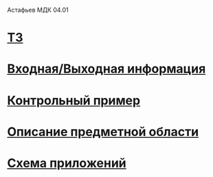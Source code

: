Астафьев МДК 04.01
# [ТЗ](https://disk.yandex.ru/i/WP1-1-vHxjPR7Q)
# [Входная/Выходная информация](https://disk.yandex.ru/i/jf6BH_is07pYkA)
# [Контрольный пример](https://disk.yandex.ru/i/jJSdQZ9h1sdmpQ)
# [Описание предметной области](https://disk.yandex.ru/i/DrEA3wo9x0j2cg)
# [Схема приложений](https://disk.yandex.ru/i/9DuomH6lCGTUxw)
